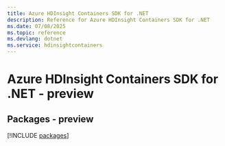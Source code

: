 ```yaml
---
title: Azure HDInsight Containers SDK for .NET
description: Reference for Azure HDInsight Containers SDK for .NET
ms.date: 07/08/2025
ms.topic: reference
ms.devlang: dotnet
ms.service: hdinsightcontainers
---
```

# Azure HDInsight Containers SDK for .NET - preview
## Packages - preview
[!INCLUDE [packages](hdinsight-containers-index.md)]